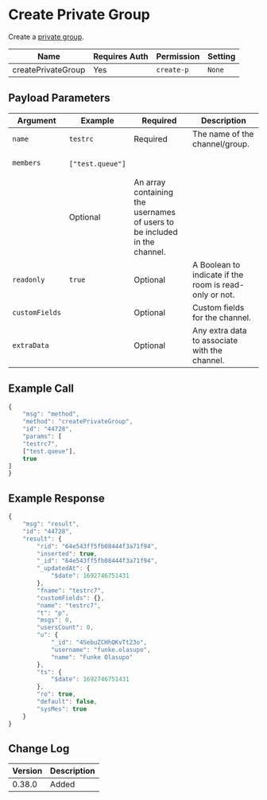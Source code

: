 # Create Private Group

Create a [private group](https://docs.rocket.chat/use-rocket.chat/user-guides/rooms/channels#private-channels).

| Name               | Requires Auth | Permission | Setting |
| ------------------ | ------------- | ---------- | ------- |
| createPrivateGroup | Yes           | `create-p` | `None`  |

## Payload Parameters

| Argument       | Example                                        | Required | Description                                                               |
| -------------- | ---------------------------------------------- | -------- | ------------------------------------------------------------------------- |
| `name`         | `testrc`                                       | Required | The name of the channel/group.                                            |
| `members`      | <p></p><pre><code>["test.queue"]
</code></pre> | Optional | An array containing the usernames of users to be included in the channel. |
| `readonly`     | `true`                                         | Optional | A Boolean to indicate if the room is read-only or not.                    |
| `customFields` |                                                | Optional | Custom fields for the channel.                                            |
| `extraData`    |                                                | Optional | Any extra data to associate with the channel.                             |

## Example Call

```javascript
{
    "msg": "method",
    "method": "createPrivateGroup",
    "id": "44728",
    "params": [
	"testrc7",
	["test.queue"],
	true
]
}
```

## Example Response

```javascript
{
    "msg": "result",
    "id": "44728",
    "result": {
        "rid": "64e543ff5fb08444f3a71f94",
        "inserted": true,
        "_id": "64e543ff5fb08444f3a71f94",
        "_updatedAt": {
            "$date": 1692746751431
        },
        "fname": "testrc7",
        "customFields": {},
        "name": "testrc7",
        "t": "p",
        "msgs": 0,
        "usersCount": 0,
        "u": {
            "_id": "4SebuZCHhQKvTt23o",
            "username": "funke.olasupo",
            "name": "Funke Olasupo"
        },
        "ts": {
            "$date": 1692746751431
        },
        "ro": true,
        "default": false,
        "sysMes": true
    }
}
```

## Change Log

| Version | Description |
| ------- | ----------- |
| 0.38.0  | Added       |
